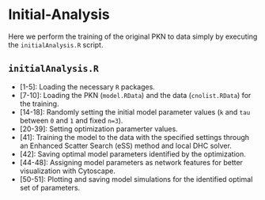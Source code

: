 # Initial-Analysis

Here we perform the training of the original PKN to data simply by executing the `initialAnalysis.R` script.

## `initialAnalysis.R`
+ [1-5]: Loading the necessary `R` packages.
+ [7-10]: Loading the PKN (`model.RData`) and the data (`cnolist.RData`) for the training.
+ [14-18]: Randomly setting the initial model parameter values (`k` and `tau` between `0` and `1` and fixed `n=3`).
+ [20-39]: Setting optimization paramerter values.
+ [41]: Training the model to the data with the specified settings through an Enhanced Scatter Search (eSS) method and local DHC solver.
+ [42]: Saving optimal model parameters identified by the optimization.
+ [44-48]: Assigning model parameters as network features for better visualization with Cytoscape.
+ [50-51]: Plotting and saving model simulations for the identified optimal set of parameters.
